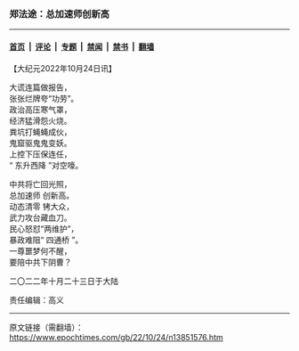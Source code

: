 ### 郑法途：总加速师创新高

---

#### [首页](../../../..?n13851576) &nbsp;|&nbsp; [评论](../../../../../epoch-comment?n13851576) &nbsp;|&nbsp; [专题](../../../../../epoch-special?n13851576) &nbsp;|&nbsp; [禁闻](../../../../../epoch-news?n13851576) &nbsp;|&nbsp; [禁书](../../../../../books?n13851576) &nbsp;|&nbsp; [翻墙](https://github.com/gfw-breaker/nogfw/blob/master/README.md?n13851576)


<div class="post_content" id="artbody" itemprop="articleBody">
 <!-- article content begin -->
 <p>
  【大纪元2022年10月24日讯】
 </p>
 <p>
  大谎连篇做报告，
  <br/>
  张张烂牌夸“功劳”。
  <br/>
  政治高压寒气罩，
  <br/>
  经济猛滑怨火烧。
  <br/>
  粪坑打蝇蝇成伙，
  <br/>
  鬼窟驱鬼鬼变妖。
  <br/>
  上控下压保连任，
  <br/>
  “
  <ok href="https://www.epochtimes.com/gb/tag/%E4%B8%9C%E5%8D%87%E8%A5%BF%E9%99%8D.html">
   东升西降
  </ok>
  ”对空嚎。
 </p>
 <p>
  中共将亡回光照，
  <br/>
  <ok href="https://www.epochtimes.com/gb/tag/%E6%80%BB%E5%8A%A0%E9%80%9F%E5%B8%88.html">
   总加速师
  </ok>
  创新高。
  <br/>
  <ok href="https://www.epochtimes.com/gb/tag/%E5%8A%A8%E6%80%81%E6%B8%85%E9%9B%B6.html">
   动态清零
  </ok>
  铐大众，
  <br/>
  武力攻台藏血刀。
  <br/>
  民心怒怼“两维护”，
  <br/>
  暴政难阻“
  <ok href="https://www.epochtimes.com/gb/tag/%E5%9B%9B%E9%80%9A%E6%A1%A5.html">
   四通桥
  </ok>
  ”。
  <br/>
  一尊噩梦何不醒，
  <br/>
  要陪中共下阴曹？
 </p>
 <p>
  二〇二二年十月二十三日于大陆
 </p>
 <p>
  责任编辑：高义
 </p>
 <!-- article content end -->
 <div id="below_article_ad">
 </div>
</div>


---

原文链接（需翻墙）：https://www.epochtimes.com/gb/22/10/24/n13851576.htm